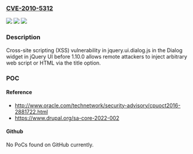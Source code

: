 ### [CVE-2010-5312](https://cve.mitre.org/cgi-bin/cvename.cgi?name=CVE-2010-5312)
![](https://img.shields.io/static/v1?label=Product&message=n%2Fa&color=blue)
![](https://img.shields.io/static/v1?label=Version&message=n%2Fa&color=blue)
![](https://img.shields.io/static/v1?label=Vulnerability&message=n%2Fa&color=brighgreen)

### Description

Cross-site scripting (XSS) vulnerability in jquery.ui.dialog.js in the Dialog widget in jQuery UI before 1.10.0 allows remote attackers to inject arbitrary web script or HTML via the title option.

### POC

#### Reference
- http://www.oracle.com/technetwork/security-advisory/cpuoct2016-2881722.html
- https://www.drupal.org/sa-core-2022-002

#### Github
No PoCs found on GitHub currently.

